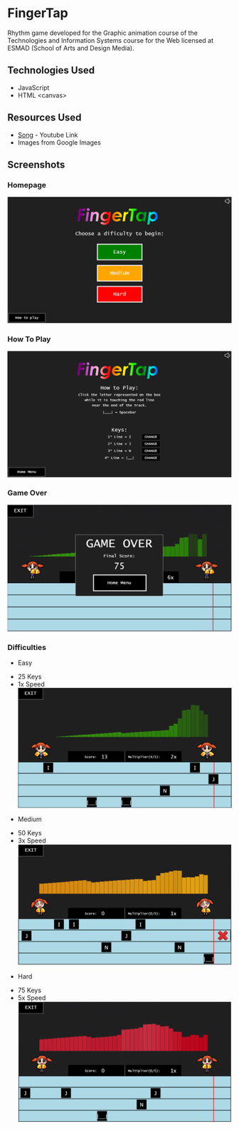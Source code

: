 # FingerTap

Rhythm game developed for the Graphic animation course of the Technologies and Information Systems course for the Web licensed at ESMAD (School of Arts and Design Media).


## Technologies Used

* JavaScript
* HTML \<canvas\>

## Resources Used

* [Song](https://www.youtube.com/watch?v=UBVoONryE3s) - Youtube Link
* Images from Google Images

## Screenshots

### Homepage
![Home Menu](screenshots/HomeMenu.PNG?raw=true)

### How To Play
![Home Menu](screenshots/HowToPlay.PNG?raw=true)

### Game Over
![Home Menu](screenshots/GameOver.PNG?raw=true)

### Difficulties

* Easy
 - 25 Keys
 - 1x Speed
![Home Menu](screenshots/GMEasy.PNG?raw=true)

* Medium
 - 50 Keys
 - 3x Speed
![Home Menu](screenshots/GMMedium.PNG?raw=true)

* Hard
 - 75 Keys
 - 5x Speed
![Home Menu](screenshots/GMHard.PNG?raw=true)